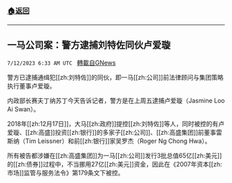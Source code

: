 ###  [:house:返回](README.md)
---


## 一马公司案：警方逮捕刘特佐同伙卢爱璇
`7/12/2023 6:33 AM UTC ` [轉載自GNews](https://gnews.org/articles/1454213)


警方已逮捕通缉犯[[zh:刘特佐]]的同伙，即一马[[zh:公司]]前法律顾问与集团策略执行董事卢爱璇。

内政部长赛夫丁纳苏丁今天告诉记者，警方是在上周五逮捕卢爱璇（Jasmine Loo Ai Swan）。

2018年[[zh:12月17日]]，大马[[zh:政府]]提控[[zh:刘特佐]]等人，同时被控的有卢爱璇、[[zh:高盛]]投资[[zh:银行]]的多家子[[zh:公司]]、[[zh:高盛集团]]前董事雷斯纳（Tim Leissner）和前[[zh:银行]]家吴罗杰（Roger Ng Chong Hwa）。

所有被告都涉嫌在[[zh:高盛集团]]为一马[[zh:公司]]发行3批总值65亿[[zh:美元]]的[[zh:债券]]过程中，不当挪用27亿[[zh:美元]]资金，因此在《2007年资本[[zh:市场]]监管与服务法令》第179条文下被控。

